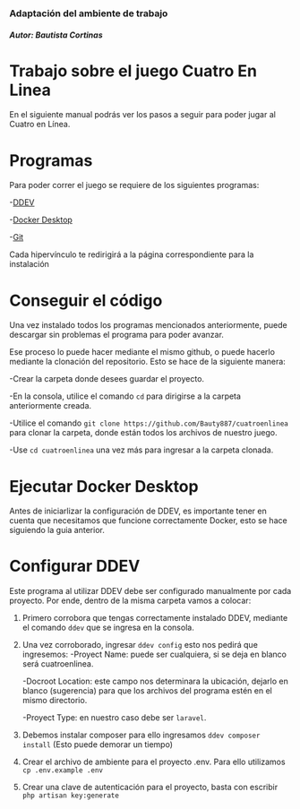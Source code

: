 ### Adaptación del ambiente de trabajo

##### Autor: Bautista Cortinas

# Trabajo sobre el juego Cuatro En Linea 

En el siguiente manual podrás ver los pasos a seguir para poder jugar al Cuatro en Línea.

# Programas
Para poder correr el juego se requiere de los siguientes programas:

-[DDEV](https://ddev.readthedocs.io/en/stable/#installation)

-[Docker Desktop](https://www.docker.com/products/docker-desktop/)

-[Git](https://git-scm.com/book/es/v2/Inicio---Sobre-el-Control-de-Versiones-Instalaci%C3%B3n-de-Git)

Cada hipervínculo te redirigirá a la página correspondiente para la instalación 

# Conseguir el código
Una vez instalado todos los programas mencionados anteriormente, puede descargar sin problemas el programa para poder avanzar.

Ese proceso lo puede hacer mediante el mismo github, o puede hacerlo mediante la clonación del repositorio. Esto se hace de la siguiente manera:

-Crear la carpeta donde desees guardar el proyecto.

-En la consola, utilice el comando `cd` para dirigirse a la carpeta anteriormente creada.

-Utilice el comando `git clone https://github.com/Bauty887/cuatroenlinea` para clonar la carpeta, donde están todos los archivos de nuestro juego.

-Use `cd cuatroenlinea` una vez más para ingresar a la carpeta clonada.

# Ejecutar Docker Desktop
Antes de iniciarlizar la configuración de DDEV, es importante tener en cuenta que necesitamos que funcione correctamente Docker, esto se hace siguiendo la guia anterior.

# Configurar DDEV
Este programa al utilizar DDEV debe ser configurado manualmente por cada proyecto. Por ende, dentro de la misma carpeta vamos a colocar:

1. Primero corrobora que tengas correctamente instalado DDEV, mediante el comando `ddev` que se ingresa en la consola.
2. Una vez corroborado, ingresar `ddev config` esto nos pedirá que ingresemos: 
    -Proyect Name: puede ser cualquiera, si se deja en blanco será cuatroenlinea.

    -Docroot Location: este campo nos determinara la ubicación, dejarlo en blanco (sugerencia) para que los archivos del programa estén en el mismo directorio.

    -Proyect Type: en nuestro caso debe ser `laravel`.

3. Debemos instalar composer para ello ingresamos `ddev composer install` (Esto puede demorar un tiempo)
4. Crear el archivo de ambiente para el proyecto .env. Para ello utilizamos `cp .env.example .env`
5. Crear una clave de autenticación para el proyecto, basta con escribir `php artisan key:generate`
